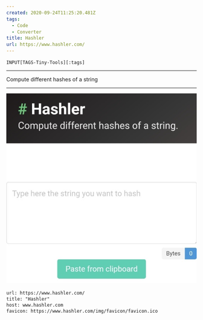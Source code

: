 ```yaml
---
created: 2020-09-24T11:25:20.481Z
tags: 
  - Code
  - Converter
title: Hashler
url: https://www.hashler.com/
---
```

```meta-bind
INPUT[TAGS-Tiny-Tools][:tags]
```

___
Compute different hashes of a string
___

![](_attachments/hashler.jpg)

```cardlink
url: https://www.hashler.com/
title: "Hashler"
host: www.hashler.com
favicon: https://www.hashler.com/img/favicon/favicon.ico
```
